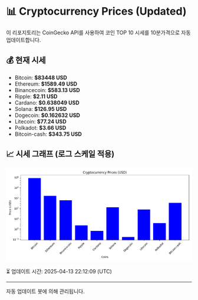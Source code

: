 
# 📊 Cryptocurrency Prices (Updated)

이 리포지토리는 CoinGecko API를 사용하여 코인 TOP 10 시세를 10분가격으로 자동 업데이트합니다.

## 💰 현재 시세
- Bitcoin: **$83448 USD**
- Ethereum: **$1589.49 USD**
- Binancecoin: **$583.13 USD**
- Ripple: **$2.11 USD**
- Cardano: **$0.638049 USD**
- Solana: **$126.95 USD**
- Dogecoin: **$0.162632 USD**
- Litecoin: **$77.24 USD**
- Polkadot: **$3.66 USD**
- Bitcoin-cash: **$343.75 USD**

## 📈 시세 그래프 (로그 스케일 적용)
![Crypto Prices](crypto_prices.png)

⏳ 업데이트 시간: 2025-04-13 22:12:09 (UTC)

---
자동 업데이트 봇에 의해 관리됩니다.
